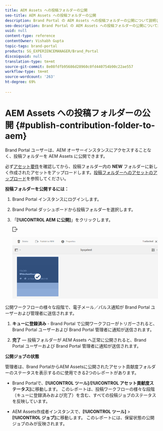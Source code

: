 ```yaml
---
title: AEM Assets への投稿フォルダーの公開
seo-title: AEM Assets への投稿フォルダーの公開
description: Brand Portal の AEM Assets への投稿フォルダーの公開について説明します。
seo-description: Brand Portal の AEM Assets への投稿フォルダーの公開について説明します。
uuid: null
content-type: reference
contentOwner: Vishabh Gupta
topic-tags: brand-portal
products: SG_EXPERIENCEMANAGER/Brand_Portal
discoiquuid: null
translation-type: tm+mt
source-git-commit: 8e08fdfb95686d28960c0fd440754b90c22ae557
workflow-type: tm+mt
source-wordcount: '263'
ht-degree: 69%

---
```



# AEM Assets への投稿フォルダーの公開 {#publish-contribution-folder-to-aem}

Brand Portal ユーザーは、AEM オーサーインスタンスにアクセスすることなく、投稿フォルダーを AEM Assets に公開できます。

必ず[アセット要件](brand-portal-download-asset-requirements.md)を確認してから、投稿フォルダー内の **NEW** フォルダーに新しく作成されたアセットをアップロードします。[投稿フォルダーへのアセットのアップロード](brand-portal-upload-assets-to-contribution-folder.md)を参照してください。

**投稿フォルダーを公開するには：**

1. Brand Portal インスタンスにログインします。

1. Brand Portal ダッシュボードから投稿フォルダーを選択します。
1. 「**[!UICONTROL AEM に公開]**」をクリックします。

   ![](assets/export.png)

   ![](assets/publish-contribution-folder-to-aem.png)

公開ワークフローの様々な段階で、電子メール／パルス通知が Brand Portal ユーザーおよび管理者に送信されます。
1. **キューに登録済み** - Brand Portal で公開ワークフローがトリガーされると、Brand Portal ユーザーおよび Brand Portal 管理者に通知が送信されます。

1. **完了** — 投稿フォルダーが AEM Assets へ正常に公開されると、Brand Portal ユーザーおよび Brand Portal 管理者に通知が送信されます。


**公開ジョブの状態**

管理者は、Brand PortalからAEM Assetsに公開されたアセット貢献度フォルダーのステータスを表示するのに使用できる2つのレポートがあります。

* Brand Portalで、**[!UICONTROL ツール]**/**[!UICONTROL アセット貢献度ステータス]**&#x200B;に移動します。 このレポートは、投稿ワークフローの様々な段階（キューに登録済みおよび完了）を含む、すべての投稿ジョブのステータスを反映しています。

* AEM Assets作成者インスタンスで、**[!UICONTROL ツール]** > **[!UICONTROL ジョブ]**&#x200B;に移動します。 このレポートには、保留状態の公開ジョブのみが反映されます。




